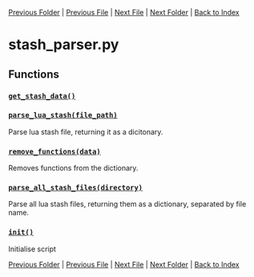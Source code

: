 [Previous Folder](../objects/attachment.md) | [Previous File](script_parser.md) | [Next File](tiles_parser.md) | [Next Folder](../recipes/craft_recipes.md) | [Back to Index](../../index.md)

# stash_parser.py

## Functions

### [`get_stash_data()`](https://github.com/Vaileasys/pz-wiki_parser/blob/main/scripts/parser/stash_parser.py#L12)
### [`parse_lua_stash(file_path)`](https://github.com/Vaileasys/pz-wiki_parser/blob/main/scripts/parser/stash_parser.py#L19)

Parse lua stash file, returning it as a dicitonary.

### [`remove_functions(data)`](https://github.com/Vaileasys/pz-wiki_parser/blob/main/scripts/parser/stash_parser.py#L91)

Removes functions from the dictionary.

### [`parse_all_stash_files(directory)`](https://github.com/Vaileasys/pz-wiki_parser/blob/main/scripts/parser/stash_parser.py#L100)

Parse all lua stash files, returning them as a dictionary, separated by file name.

### [`init()`](https://github.com/Vaileasys/pz-wiki_parser/blob/main/scripts/parser/stash_parser.py#L120)

Initialise script



[Previous Folder](../objects/attachment.md) | [Previous File](script_parser.md) | [Next File](tiles_parser.md) | [Next Folder](../recipes/craft_recipes.md) | [Back to Index](../../index.md)
